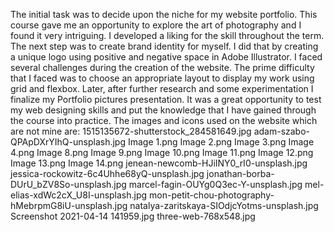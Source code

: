 The initial task was to decide upon the niche for my website portfolio. This course gave me an opportunity to explore the art of photography and I found it very intriguing. I developed a liking for the skill throughout the term. The next step was to create brand identity for myself. I did that by creating a unique logo using positive and negative space in Adobe Illustrator. I faced several challenges during the creation of the website. The prime difficulty that I faced was to choose an appropriate layout to display my work using grid and flexbox. Later, after further research and some experimentation I finalize my Portfolio pictures presentation. It was a great opportunity to test my web designing skills and put the knowledge that I have gained through the course into practice.
The images and icons used on the website which are not mine are:
1515135672-shutterstock_284581649.jpg
adam-szabo-QPApDXrYIhQ-unsplash.jpg
Image 1.png
Image 2.png
Image 3.png
Image 4.png
Image 8.png
Image 9.png
Image 10.png
Image 11.png
Image 12.png
Image 13.png
Image 14.png
jenean-newcomb-HJiINY0_rI0-unsplash.jpg
jessica-rockowitz-6c4Uhhe68yQ-unsplash.jpg
jonathan-borba-DUrU_bZV8So-unsplash.jpg
marcel-fagin-OUYg0Q3ec-Y-unsplash.jpg
mel-elias-xdWc2cX_U8I-unsplash.jpg
mon-petit-chou-photography-hMebrpmG8iU-unsplash.jpg
natalya-zaritskaya-SIOdjcYotms-unsplash.jpg
Screenshot 2021-04-14 141959.jpg
three-web-768x548.jpg